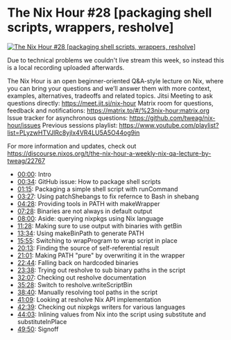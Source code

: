 # The Nix Hour #28 [packaging shell scripts, wrappers, resholve]

[![The Nix Hour #28 [packaging shell scripts, wrappers, resholve]](https://img.youtube.com/vi/9l8vx0dcl6k/0.jpg)](https://www.youtube.com/watch?v=9l8vx0dcl6k)

Due to technical problems we couldn't live stream this week, so instead this is a local recording uploaded afterwards.

The Nix Hour is an open beginner-oriented Q&A-style lecture on Nix, where you can bring your questions and we’ll answer them with more context, examples, alternatives, tradeoffs and related topics.
Jitsi Meeting to ask questions directly: https://meet.jit.si/nix-hour
Matrix room for questions, feedback and notifications: https://matrix.to/#/%23nix-hour:matrix.org
Issue tracker for asynchronous questions: https://github.com/tweag/nix-hour/issues
Previous sessions playlist: https://www.youtube.com/playlist?list=PLyzwHTVJlRc8yjlx4VR4LU5A5O44og9in

For more information and updates, check out https://discourse.nixos.org/t/the-nix-hour-a-weekly-nix-qa-lecture-by-tweag/22767


* [00:00](https://www.youtube.com/watch?v=9l8vx0dcl6k&t=0): Intro
* [00:34](https://www.youtube.com/watch?v=9l8vx0dcl6k&t=34): GitHub issue: How to package shell scripts
* [01:15](https://www.youtube.com/watch?v=9l8vx0dcl6k&t=75): Packaging a simple shell script with runCommand
* [03:27](https://www.youtube.com/watch?v=9l8vx0dcl6k&t=207): Using patchShebangs to fix refernce to Bash in shebang
* [04:28](https://www.youtube.com/watch?v=9l8vx0dcl6k&t=268): Providing tools in PATH with makeWrapper
* [07:28](https://www.youtube.com/watch?v=9l8vx0dcl6k&t=448): Binaries are not always in default output
* [08:00](https://www.youtube.com/watch?v=9l8vx0dcl6k&t=480): Aside: querying nixpkgs using Nix language
* [11:28](https://www.youtube.com/watch?v=9l8vx0dcl6k&t=688): Making sure to use output with binaries with getBin
* [13:34](https://www.youtube.com/watch?v=9l8vx0dcl6k&t=814): Using makeBinPath to generate PATH
* [15:55](https://www.youtube.com/watch?v=9l8vx0dcl6k&t=955): Switching to wrapProgram to wrap script in place
* [20:13](https://www.youtube.com/watch?v=9l8vx0dcl6k&t=1213): Finding the source of self-referential result
* [21:01](https://www.youtube.com/watch?v=9l8vx0dcl6k&t=1261): Making PATH "pure" by overwriting it in the wrapper
* [22:44](https://www.youtube.com/watch?v=9l8vx0dcl6k&t=1364): Falling back on hardcoded binaries
* [23:38](https://www.youtube.com/watch?v=9l8vx0dcl6k&t=1418): Trying out resholve to sub binary paths in the script
* [32:07](https://www.youtube.com/watch?v=9l8vx0dcl6k&t=1927): Checking out resholve documentation
* [35:28](https://www.youtube.com/watch?v=9l8vx0dcl6k&t=2128): Switch to resholve.writeScriptBin
* [38:40](https://www.youtube.com/watch?v=9l8vx0dcl6k&t=2320): Manually resolving tool paths in the script
* [41:09](https://www.youtube.com/watch?v=9l8vx0dcl6k&t=2469): Looking at resholve Nix API implementation
* [42:39](https://www.youtube.com/watch?v=9l8vx0dcl6k&t=2559): Checking out nixpkgs writers for various languages
* [44:03](https://www.youtube.com/watch?v=9l8vx0dcl6k&t=2643): Inlining values from Nix into the script using substitute and substituteInPlace
* [49:50](https://www.youtube.com/watch?v=9l8vx0dcl6k&t=2990): Signoff
